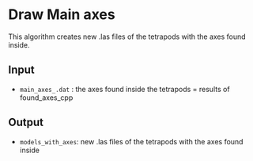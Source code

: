 # Draw Main axes 

This algorithm creates new .las files of the tetrapods with the axes found inside. 

## Input 
- `main_axes_.dat` : the axes found inside the tetrapods = results of found_axes_cpp 

## Output 
- `models_with_axes`: new .las files of the tetrapods with the axes found inside
